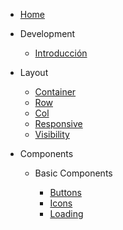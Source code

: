 - [Home](/docs/home.md)

- Development

  - [Introducción](/docs/intro.md)

- Layout

    - [Container](/docs/container.md)
    - [Row](/Row/Row.md)
    - [Col](/Col/Col.md)
    - [Responsive](/docs/responsive.md)
    - [Visibility](/docs/visibility.md)

- Components

  - Basic Components

    - [Buttons](/Button/Button.md)
    - [Icons](/Icons/Icon.md)
    - [Loading](/Loading/Loading.md)
